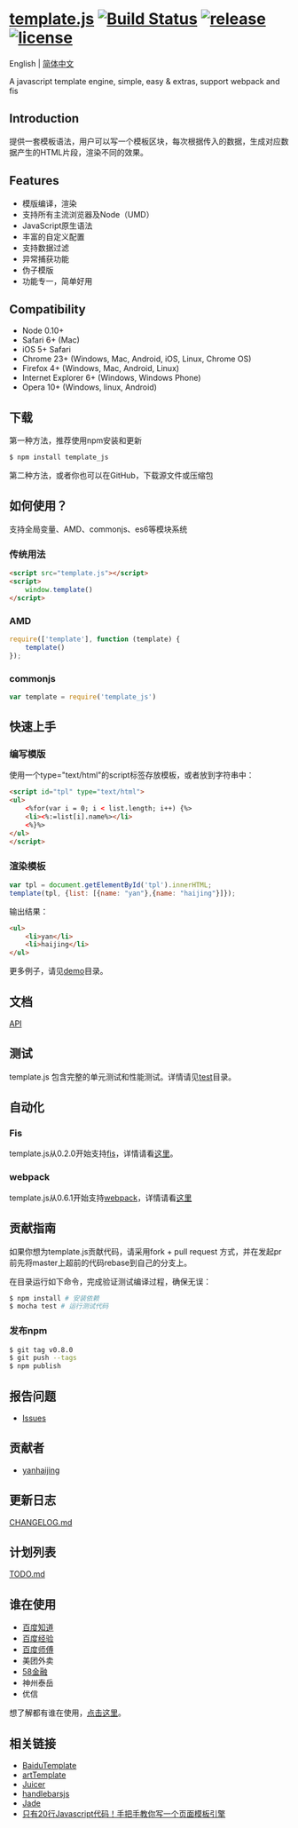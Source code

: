 # [template.js](https://github.com/yanhaijing/template.js) [![Build Status](https://travis-ci.org/yanhaijing/template.js.svg?branch=master)](https://travis-ci.org/yanhaijing/template.js) [![release](https://img.shields.io/badge/release-v0.8.0-orange.svg)](https://github.com/yanhaijing/template.js/releases/tag/v0.8.0) [![license](https://img.shields.io/badge/license-MIT-blue.svg)](https://github.com/yanhaijing/template.js/blob/master/MIT-LICENSE.txt)

English | [简体中文](./README.zh-CN.md)

A javascript template engine, simple, easy & extras, support webpack and fis

## Introduction

提供一套模板语法，用户可以写一个模板区块，每次根据传入的数据，生成对应数据产生的HTML片段，渲染不同的效果。

## Features

- 模版编译，渲染
- 支持所有主流浏览器及Node（UMD）
- JavaScript原生语法
- 丰富的自定义配置
- 支持数据过滤
- 异常捕获功能
- 伪子模版
- 功能专一，简单好用

## Compatibility

- Node 0.10+
- Safari 6+ (Mac)
- iOS 5+ Safari
- Chrome 23+ (Windows, Mac, Android, iOS, Linux, Chrome OS)
- Firefox 4+ (Windows, Mac, Android, Linux)
- Internet Explorer 6+ (Windows, Windows Phone)
- Opera 10+ (Windows, linux, Android)

## 下载
第一种方法，推荐使用npm安装和更新

```bash
$ npm install template_js
```

第二种方法，或者你也可以在GitHub，下载源文件或压缩包

## 如何使用？
支持全局变量、AMD、commonjs、es6等模块系统

### 传统用法

```html
<script src="template.js"></script>
<script>
    window.template()
</script>
```

### AMD

```js
require(['template'], function (template) {
    template()
});
```

### commonjs

```js
var template = require('template_js')
```

## 快速上手

### 编写模版

使用一个type="text/html"的script标签存放模板，或者放到字符串中：

```html
<script id="tpl" type="text/html">
<ul>
    <%for(var i = 0; i < list.length; i++) {%>
    <li><%:=list[i].name%></li>
    <%}%>
</ul>
</script>
```

### 渲染模板

```js
var tpl = document.getElementById('tpl').innerHTML;
template(tpl, {list: [{name: "yan"},{name: "haijing"}]});
```

输出结果：

```html
<ul>
    <li>yan</li>
    <li>haijing</li>
</ul>
```

更多例子，请见[demo](demo)目录。

## 文档

[API](doc/api.md)

## 测试
template.js 包含完整的单元测试和性能测试。详情请见[test](test)目录。

## 自动化
### Fis
template.js从0.2.0开始支持[fis](http://fis.baidu.com/)，详情请看[这里](https://github.com/yanhaijing/fis-parser-template)。

### webpack
template.js从0.6.1开始支持[webpack](http://webpack.github.io/)，详情请看[这里](https://github.com/yanhaijing/template-loader)

## 贡献指南

如果你想为template.js贡献代码，请采用fork + pull request 方式，并在发起pr前先将master上超前的代码rebase到自己的分支上。

在目录运行如下命令，完成验证测试编译过程，确保无误：

```bash
$ npm install # 安装依赖
$ mocha test # 运行测试代码
```

### 发布npm

```bash
$ git tag v0.8.0
$ git push --tags
$ npm publish
```

## 报告问题

- [Issues](https://github.com/yanhaijing/template.js/issues "report question")

## 贡献者

- [yanhaijing](http://yanhaijing.com "yanhaijing")

## 更新日志

[CHANGELOG.md](CHANGELOG.md)

## 计划列表
[TODO.md](TODO.md)

## 谁在使用
- [百度知道](http://zhidao.baidu.com/)
- [百度经验](http://jingyan.baidu.com/)
- [百度师傅](http://shifu.baidu.com/)
- 美团外卖
- [58金融](https://npm.taobao.org/package/jr58)
- 神州泰岳
- 优信

想了解都有谁在使用，[点击这里](https://github.com/yanhaijing/template.js/issues/6)。

## 相关链接

- [BaiduTemplate](http://tangram.baidu.com/BaiduTemplate/)
- [artTemplate](https://github.com/aui/artTemplate/)
- [Juicer](http://juicer.name/)
- [handlebarsjs](http://handlebarsjs.com/)
- [Jade](http://jade-lang.com/)
- [只有20行Javascript代码！手把手教你写一个页面模板引擎](https://juejin.im/entry/56258da860b294bcf7955883)